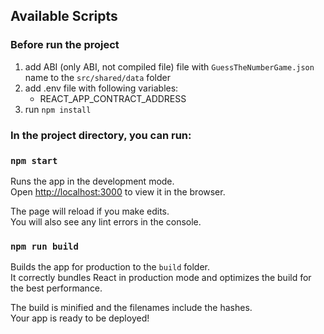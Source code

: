 ## Available Scripts

### Before run the project
1. add ABI (only ABI, not compiled file) file with `GuessTheNumberGame.json` name to the `src/shared/data` folder 
2. add .env file with following variables:
   - REACT_APP_CONTRACT_ADDRESS
3. run `npm install`

### In the project directory, you can run:

### `npm start`

Runs the app in the development mode.\
Open [http://localhost:3000](http://localhost:3000) to view it in the browser.

The page will reload if you make edits.\
You will also see any lint errors in the console.

### `npm run build`

Builds the app for production to the `build` folder.\
It correctly bundles React in production mode and optimizes the build for the best performance.

The build is minified and the filenames include the hashes.\
Your app is ready to be deployed!
